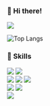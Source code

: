 ### 👋 Hi there!
<img src="https://img.shields.io/badge/rmfls4359@gmail.com-EA4335?logo=gmail">

![Top Langs](https://github-readme-stats.vercel.app/api/top-langs/?username=femmefatalehaein&hide_progress=true)
### :wrench: Skills
<img src="https://img.shields.io/badge/springboot-green?logo=springboot"> <img src="https://img.shields.io/badge/react-61DAFB?logo=react"> </br>
<img src="https://img.shields.io/badge/java-orange?logo=java"> <img src="https://img.shields.io/badge/python-3776AB?logo=python"> <img src="https://img.shields.io/badge/javascript-F7DF1E?logo=javascript"><br>
<img src="https://img.shields.io/badge/MySQL-4479A1?logo=mysql"> <img src="https://img.shields.io/badge/mongoDB-47A248?logo=mmongodb"> </br>
<img src="https://img.shields.io/badge/Amazon EC2-FF9900?logo=amazonec2">

<!--
**femmefatalehaein/femmefatalehaein** is a ✨ _special_ ✨ repository because its `README.md` (this file) appears on your GitHub profile.

Here are some ideas to get you started:

- 🔭 I’m currently working on ...
- 🌱 I’m currently learning ...
- 👯 I’m looking to collaborate on ...
- 🤔 I’m looking for help with ...
- 💬 Ask me about ...
- 📫 How to reach me: ...
- 😄 Pronouns: ...
- ⚡ Fun fact: ...
-->
